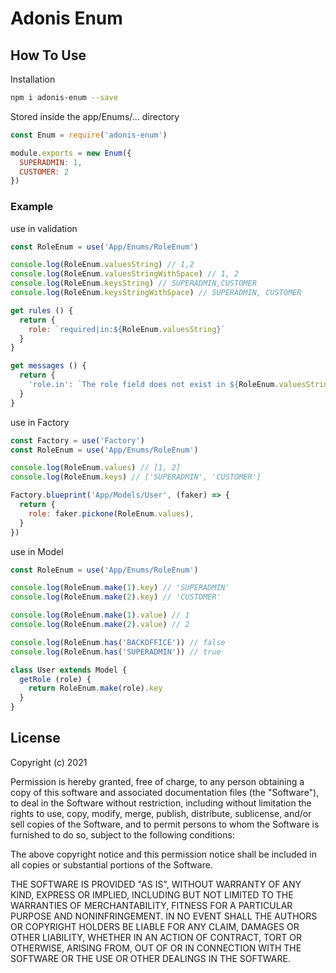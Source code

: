 # Adonis Enum

## How To Use
Installation
```bash
npm i adonis-enum --save
```

Stored inside the app/Enums/... directory
```javascript
const Enum = require('adonis-enum')

module.exports = new Enum({
  SUPERADMIN: 1,
  CUSTOMER: 2
})
```
### Example
use in validation
```javascript
const RoleEnum = use('App/Enums/RoleEnum')

console.log(RoleEnum.valuesString) // 1,2
console.log(RoleEnum.valuesStringWithSpace) // 1, 2
console.log(RoleEnum.keysString) // SUPERADMIN,CUSTOMER
console.log(RoleEnum.keysStringWithSpace) // SUPERADMIN, CUSTOMER

get rules () {
  return {
    role: `required|in:${RoleEnum.valuesString}`
  }
}

get messages () {
  return {
    'role.in': `The role field does not exist in ${RoleEnum.valuesStringWithSpace}`.
  }
}
```

use in Factory
```javascript
const Factory = use('Factory')
const RoleEnum = use('App/Enums/RoleEnum')

console.log(RoleEnum.values) // [1, 2]
console.log(RoleEnum.keys) // ['SUPERADMIN', 'CUSTOMER']

Factory.blueprint('App/Models/User', (faker) => {
  return {
    role: faker.pickone(RoleEnum.values),
  }
})
```

use in Model
```javascript
const RoleEnum = use('App/Enums/RoleEnum')

console.log(RoleEnum.make(1).key) // 'SUPERADMIN'
console.log(RoleEnum.make(2).key) // 'CUSTOMER'

console.log(RoleEnum.make(1).value) // 1
console.log(RoleEnum.make(2).value) // 2

console.log(RoleEnum.has('BACKOFFICE')) // false
console.log(RoleEnum.has('SUPERADMIN')) // true

class User extends Model {
  getRole (role) {
    return RoleEnum.make(role).key
  }
}
```


## License
Copyright (c) 2021

Permission is hereby granted, free of charge, to any person obtaining a copy of this software and associated documentation files (the "Software"), to deal in the Software without restriction, including without limitation the rights to use, copy, modify, merge, publish, distribute, sublicense, and/or sell copies of the Software, and to permit persons to whom the Software is furnished to do so, subject to the following conditions:

The above copyright notice and this permission notice shall be included in all copies or substantial portions of the Software.

THE SOFTWARE IS PROVIDED "AS IS", WITHOUT WARRANTY OF ANY KIND, EXPRESS OR IMPLIED, INCLUDING BUT NOT LIMITED TO THE WARRANTIES OF MERCHANTABILITY, FITNESS FOR A PARTICULAR PURPOSE AND NONINFRINGEMENT. IN NO EVENT SHALL THE AUTHORS OR COPYRIGHT HOLDERS BE LIABLE FOR ANY CLAIM, DAMAGES OR OTHER LIABILITY, WHETHER IN AN ACTION OF CONTRACT, TORT OR OTHERWISE, ARISING FROM, OUT OF OR IN CONNECTION WITH THE SOFTWARE OR THE USE OR OTHER DEALINGS IN THE SOFTWARE.
